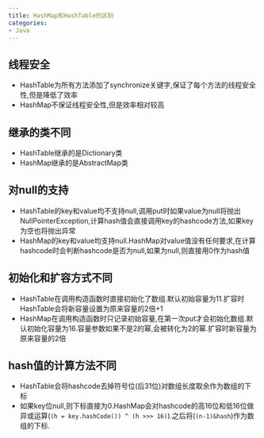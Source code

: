 ```yaml
---
title: HashMap和HashTable的区别
categories: 
- Java
---
```


## 线程安全

- HashTable为所有方法添加了synchronize关键字,保证了每个方法的线程安全性,但是降低了效率
- HashMap不保证线程安全性,但是效率相对较高

## 继承的类不同

- HashTable继承的是Dictionary类
- HashMap继承的是AbstractMap类

## 对null的支持

- HashTable的key和value均不支持null,调用put时如果value为null将抛出NullPointerException,计算hash值会直接调用key的hashcode方法,如果key为空也将抛出异常
- HashMap的key和value均支持null.HashMap对value值没有任何要求,在计算hashcode时会判断hashcode是否为null,如果为null,则直接用0作为hash值

## 初始化和扩容方式不同

- HashTable在调用构造函数时直接初始化了数组.默认初始容量为11.扩容时HashTable会将新容量设置为原来容量的2倍+1
- HashMap在调用构造函数时只记录初始容量,在第一次put才会初始化数组.默认初始化容量为16.容量参数如果不是2的幂,会被转化为2的幂.扩容时新容量为原来容量的2倍

## hash值的计算方法不同

- HashTable会将hashcode去掉符号位(后31位)对数组长度取余作为数组的下标
- 如果key位null,则下标直接为0.HashMap会对hashcode的高16位和低16位做异或运算(`(h = key.hashCode()) ^ (h >>> 16)`).之后将(`(n-1)&hash`)作为数组的下标.